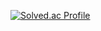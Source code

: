 [![Solved.ac Profile](http://mazassumnida.wtf/api/v2/generate_badge?boj=jong980620)](https://solved.ac/jong980620/)
